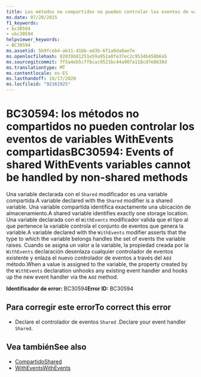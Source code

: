 ```yaml
---
title: Los métodos no compartidos no pueden controlar los eventos de variables WithEvents compartidas
ms.date: 07/20/2015
f1_keywords:
- bc30594
- vbc30594
helpviewer_keywords:
- BC30594
ms.assetid: 5b9fceb4-ab11-41bb-ad3b-6f1a9da8ae7e
ms.openlocfilehash: 02039b81251e59a951a0fe37ec2c9534b458b6a5
ms.sourcegitcommit: ff5a4eb5cffbcac9521bc44a907a118cd7e8638d
ms.translationtype: MT
ms.contentlocale: es-ES
ms.lasthandoff: 10/17/2020
ms.locfileid: "92161925"
---
```

# <a name="bc30594-events-of-shared-withevents-variables-cannot-be-handled-by-non-shared-methods"></a><span data-ttu-id="89c0e-102">BC30594: los métodos no compartidos no pueden controlar los eventos de variables WithEvents compartidas</span><span class="sxs-lookup"><span data-stu-id="89c0e-102">BC30594: Events of shared WithEvents variables cannot be handled by non-shared methods</span></span>

<span data-ttu-id="89c0e-103">Una variable declarada con el `Shared` modificador es una variable compartida.</span><span class="sxs-lookup"><span data-stu-id="89c0e-103">A variable declared with the `Shared` modifier is a shared variable.</span></span> <span data-ttu-id="89c0e-104">Una variable compartida identifica exactamente una ubicación de almacenamiento.</span><span class="sxs-lookup"><span data-stu-id="89c0e-104">A shared variable identifies exactly one storage location.</span></span> <span data-ttu-id="89c0e-105">Una variable declarada con el `WithEvents` modificador valida que el tipo al que pertenece la variable controla el conjunto de eventos que genera la variable.</span><span class="sxs-lookup"><span data-stu-id="89c0e-105">A variable declared with the `WithEvents` modifier asserts that the type to which the variable belongs handles the set of events the variable raises.</span></span> <span data-ttu-id="89c0e-106">Cuando se asigna un valor a la variable, la propiedad creada por la `WithEvents` declaración desenlaza cualquier controlador de eventos existente y enlaza el nuevo controlador de eventos a través del `Add` método.</span><span class="sxs-lookup"><span data-stu-id="89c0e-106">When a value is assigned to the variable, the property created by the `WithEvents` declaration unhooks any existing event handler and hooks up the new event handler via the `Add` method.</span></span>

 <span data-ttu-id="89c0e-107">**Identificador de error:** BC30594</span><span class="sxs-lookup"><span data-stu-id="89c0e-107">**Error ID:** BC30594</span></span>

## <a name="to-correct-this-error"></a><span data-ttu-id="89c0e-108">Para corregir este error</span><span class="sxs-lookup"><span data-stu-id="89c0e-108">To correct this error</span></span>

- <span data-ttu-id="89c0e-109">Declare el controlador de eventos `Shared` .</span><span class="sxs-lookup"><span data-stu-id="89c0e-109">Declare your event handler `Shared`.</span></span>

## <a name="see-also"></a><span data-ttu-id="89c0e-110">Vea también</span><span class="sxs-lookup"><span data-stu-id="89c0e-110">See also</span></span>

- [<span data-ttu-id="89c0e-111">Compartido</span><span class="sxs-lookup"><span data-stu-id="89c0e-111">Shared</span></span>](../modifiers/shared.md)
- [<span data-ttu-id="89c0e-112">WithEvents</span><span class="sxs-lookup"><span data-stu-id="89c0e-112">WithEvents</span></span>](../modifiers/withevents.md)
